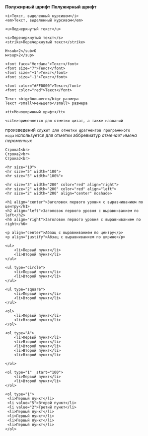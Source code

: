 <!DOCTYPE HTML PUBLIC "-//W3C//DTD HTML 4.01//EN"
	"http://www.w3.org/TR/html4/strict.dtd">
<html>
<head>
 <title>Заголовок страницы</title>
 <meta http-equiv="Content-Type" content="text/html; charset=windows1251">
</head>
<body>
	<b>Полужирный шрифт</b>
	<strong>Полужирный шрифт</strong>
	
	<i>Текст, выделенный курсивом</i>
	<em>Текст, выделенный курсивом</em>
	
	<u>Подчеркнутый текст</u>
	
	<s>Перечеркнутый текст</s>
	<strike>Перечеркнутый текст</strike>
	
	H<sub>2</sub>O
	м<sup>2</sup>
	
	<font face="Verdana">Текст</font>
	<font size="7">Текст</font>
	<font size="+1">Текст</font>
	<font size="-1">Текст</font>

	<font color="#FF0000">Текст</font>
	<font color="red">Текст</font>
	
	Текст <big>большего</big> размера
	Текст <small>меньшего</small> размера
	
	<tt>Моноширинный шрифт</tt>
	
	<cite>применяется для отметки цитат, а также названий
произведений</cite>
	<code>служит для отметки фрагментов программного кода</code>
	<acronym>используется для отметки аббревиатур</acronym>
	<var>отмечает имена переменных</var><br>
	<!-- Тег комментария -->
	
	Строка1<br>
	Строка2<br>
	Строка3<br>
	
	<hr size="10">
	<hr size="5" width="100">
	<hr size="5" width="100%">
	
	<hr size="3" width="200" color="red" align="right">
	<hr size="2" width="200" color="red" align="left">
	<hr size="2" width="200" align="center" noshade>
	
	<h1 align="center">Заголовок первого уровня с выравниванием по
	центру</h1>
	<h2 align="left">Заголовок первого уровня с выравниванием по
	left</h2>
	<h6 align="right">Заголовок первого уровня с выравниванием по
	right</h6>
	
	<p align="center">Абзац с выравниванием по центру</p> 
	<p align="justify">Абзац с выравниванием по ширине</p> 

	<ul>
		<li>Первый пункт</li>
		<li>Второй пункт</li>
	</ul>

	<ul type="circle">
		<li>Первый пункт</li>
		<li>Второй пункт</li>
	</ul>	
	
	<ul type="square">
		<li>Первый пункт</li>
		<li>Второй пункт</li>
	</ul>	
	
	<ol>
		<li>Первый пункт</li>
		<li>Второй пункт</li>
	</ol>
	
	<ol type="A">
		<li>Первый пункт</li>
		<li>Второй пункт</li>
		<li>Второй пункт</li>
		<li>Второй пункт</li>
		<li>Второй пункт</li>

	</ol>
	
	<ol type="1"  start="100">
		<li>Первый пункт</li>
		<li>Второй пункт</li>
	</ol> 
	
	<ol type="1">
	 <li>Первый пункт</li>
	 <li value="5">Второй пункт</li>
	 <li value="2">Третий пункт</li>
	 <li>Первый пункт</li>
	 <li>Первый пункт</li>
	 <li>Первый пункт</li>
	 <li>Первый пункт</li>
	</ol> 
	
	
</body>
</html>

